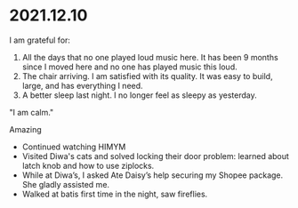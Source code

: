 # 2021.12.10

I am grateful for:

1. All the days that no one played loud music here. It has been 9 months since I moved here and no one has played music this loud.
2. The chair arriving. I am satisfied with its quality. It was easy to build, large, and has everything I need.
3. A better sleep last night. I no longer feel as sleepy as yesterday.

"I am calm."

Amazing

- Continued watching HIMYM
- Visited Diwa's cats and solved locking their door problem: learned about latch knob and how to use ziplocks.
- While at Diwa’s, I asked Ate Daisy’s help securing my Shopee package. She gladly assisted me.
- Walked at batis first time in the night, saw fireflies.

